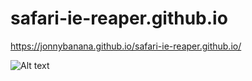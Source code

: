 # safari-ie-reaper.github.io

https://jonnybanana.github.io/safari-ie-reaper.github.io/

![Alt text](https://github.com/JonnyBanana/safari-ie-reaper.github.io/blob/master/img/trolling%20studios.JPG)
